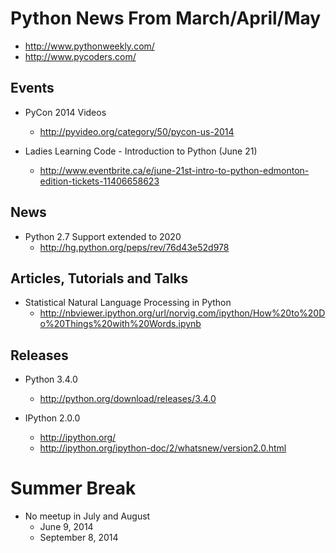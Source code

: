 # Python News From March/April/May

* http://www.pythonweekly.com/
* http://www.pycoders.com/

## Events

* PyCon 2014 Videos
	* http://pyvideo.org/category/50/pycon-us-2014

* Ladies Learning Code - Introduction to Python (June 21)
	* http://www.eventbrite.ca/e/june-21st-intro-to-python-edmonton-edition-tickets-11406658623

## News

* Python 2.7 Support extended to 2020
	* http://hg.python.org/peps/rev/76d43e52d978

## Articles, Tutorials and Talks

* Statistical Natural Language Processing in Python
	* http://nbviewer.ipython.org/url/norvig.com/ipython/How%20to%20Do%20Things%20with%20Words.ipynb

## Releases

* Python 3.4.0
	* http://python.org/download/releases/3.4.0

* IPython 2.0.0
	* http://ipython.org/
	* http://ipython.org/ipython-doc/2/whatsnew/version2.0.html

# Summer Break
* No meetup in July and August
	* June 9, 2014
	* September 8, 2014
